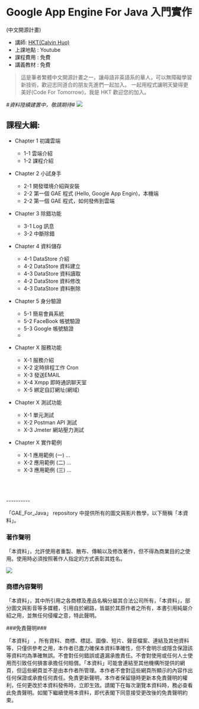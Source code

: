 # Google App Engine For Java 入門實作
(中文開源計畫)


 * 講師: [HKT(Calvin Huo)](https://plus.google.com/106315661421751933087/posts)
 * 上課地點 : Youtube
 * 課程費用 : 免費
 * 講義教材 : 免費

>這是筆者繁體中文開源計畫之一，讓母語非英語系的華人，可以無障礙學習新技術，歡迎志同道合的朋友先進們一起加入。
>一起用程式讓明天變得更美好(Code For Tomorrow)，我是 HKT 歡迎您的加入。

#*資料陸續建置中，敬請期待*#
![](http://i.imgur.com/Gv0fgRu.jpg)

## 課程大綱:

 - Chapter 1 初識雲端

   - 1-1 雲端介紹
   - 1-2 課程介紹

 - Chapter 2 小試身手
   - 2-1 開發環境介紹與安裝
   - 2-2 第一個 GAE 程式 (Hello, Google App Engin)，本機端
   - 2-2 第一個 GAE 程式，如何發佈到雲端

 - Chapter 3 除錯功能
   - 3-1 Log 訊息
   - 3-2 中斷除錯

 - Chapter 4 資料儲存
   - 4-1 DataStore 介紹
   - 4-2 DataStore 資料建立
   - 4-3 DataStore 資料讀取
   - 4-2 DataStore 資料修改
   - 4-3 DataStore 資料刪除

 - Chapter 5 身分驗證
   - 5-1 簡易會員系統
   - 5-2 FaceBook 帳號驗證
   - 5-3 Google 帳號驗證
   - 
 - Chapter X 服務功能
   - X-1 服務介紹
   - X-2 定時排程工作 Cron
   - X-3 發送EMAIL
   - X-4 Xmpp 即時通訊聊天室
   - X-5 綁定自訂網址(網域)

 - Chapter X 測試功能
   - X-1 單元測試
   - X-2 Postman API 測試
   - X-3 Jmeter 網站壓力測試
   
 - Chapter X 實作範例
   - X-1 應用範例 (一) ...
   - X-2 應用範例 (二) ...
   - X-3 應用範例 (三) ...

<br>
<br>
<br>
----------

「GAE_For_Java」 repository 中提供所有的圖文與影片教學，以下簡稱「本資料」。

### 著作聲明 ###

「本資料」，允許使用者重製、散布、傳輸以及修改著作，但不得為商業目的之使用。使用時必須按照著作人指定的方式表彰其姓名。

![](http://i.imgur.com/9cfjgJo.png)

### 商標內容聲明 ###

「本資料」，其中所引用之各商標及產品名稱分屬其合法公司所有，「本資料」，部分圖文與影音等多媒體，引用自於網路，皆屬於其原作者之所有，本書引用純屬介紹之用，並無任何侵權之意，特此聲明。

###免責聲明###

「本資料」 ，所有資料、商標、標誌、圖像、短片、聲音檔案、連結及其他資料等，只僅供參考之用，本作者已盡力確保本資料準確性，但不會明示或隱含保證該等資料均為準確無誤。不會對任何錯誤或遺漏承擔責任。不會對使用或任何人士使用而引致任何損害承擔任何賠償。「本資料」可能會連結至其他機構所提供的網頁，但這些網頁並不是由本作者所管理。本作者不會對這些網頁所顯示的內容作出任何保證或承擔任何責任。免責更新聲明，本作者保留隨時更新本免責聲明的權利，任何更改於本資料發佈時，立即生效。請閣下在每次瀏覽本資料時，務必查看此免責聲明。如閣下繼續使用本資料，即代表閣下同意接受更改後的免責聲明約束。
